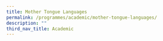 ```yaml
---
title: Mother Tongue Languages
permalink: /programmes/academic/mother-tongue-languages/
description: ""
third_nav_title: Academic
---
```

